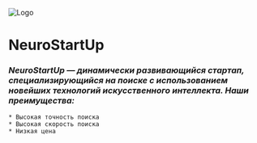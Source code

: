 ![Logo](https://i.imgur.com/IZORWiI.png)
# **NeuroStartUp**
### *NeuroStartUp — динамически развивающийся стартап, специализирующийся на поиске с использованием новейших технологий искусственного интеллекта. Наши преимущества:*
    * Высокая точность поиска
    * Высокая скорость поиска
    * Низкая цена


